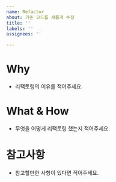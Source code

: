 ```yaml
---
name: Refactor
about: 기존 코드를 새롭게 수정
title: ''
labels: ''
assignees: ''

---
```


# Why

- 리팩토링의 이유를 적어주세요.

# What & How

- 무엇을 어떻게 리팩토링 했는지 적어주세요.

# 참고사항

- 참고할만한 사항이 있다면 적어주세요.
